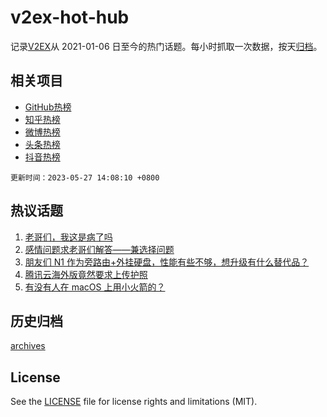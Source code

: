 # v2ex-hot-hub

 记录[V2EX](https://www.v2ex.com/)从 2021-01-06 日至今的热门话题。每小时抓取一次数据，按天[归档](archives)。
 
 ## 相关项目

- [GitHub热榜](https://github.com/lonnyzhang423/github-hot-hub)
- [知乎热榜](https://github.com/lonnyzhang423/zhihu-hot-hub)
- [微博热榜](https://github.com/lonnyzhang423/weibo-hot-hub)
- [头条热榜](https://github.com/lonnyzhang423/toutiao-hot-hub)
- [抖音热榜](https://github.com/lonnyzhang423/douyin-hot-hub)


 `更新时间：2023-05-27 14:08:10 +0800`

## 热议话题

1. [老哥们，我这是病了吗](https://www.v2ex.com/t/943291)
1. [感情问题求老哥们解答——兼选择问题](https://www.v2ex.com/t/943323)
1. [朋友们 N1 作为旁路由+外挂硬盘，性能有些不够，想升级有什么替代品？](https://www.v2ex.com/t/943186)
1. [腾讯云海外版竟然要求上传护照](https://www.v2ex.com/t/943347)
1. [有没有人在 macOS 上用小火箭的？](https://www.v2ex.com/t/943216)

## 历史归档

[archives](archives)

## License

See the [LICENSE](LICENSE) file for license rights and limitations (MIT).
